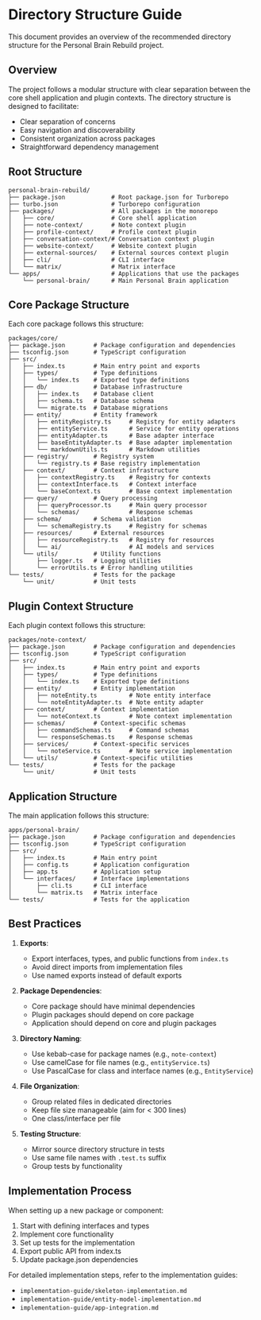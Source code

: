 # Directory Structure Guide

This document provides an overview of the recommended directory structure for the Personal Brain Rebuild project.

## Overview

The project follows a modular structure with clear separation between the core shell application and plugin contexts. The directory structure is designed to facilitate:

- Clear separation of concerns
- Easy navigation and discoverability
- Consistent organization across packages
- Straightforward dependency management

## Root Structure

```
personal-brain-rebuild/
├── package.json             # Root package.json for Turborepo
├── turbo.json               # Turborepo configuration
├── packages/                # All packages in the monorepo
│   ├── core/                # Core shell application
│   ├── note-context/        # Note context plugin
│   ├── profile-context/     # Profile context plugin
│   ├── conversation-context/# Conversation context plugin
│   ├── website-context/     # Website context plugin
│   ├── external-sources/    # External sources context plugin
│   ├── cli/                 # CLI interface
│   └── matrix/              # Matrix interface
└── apps/                    # Applications that use the packages
    └── personal-brain/      # Main Personal Brain application
```

## Core Package Structure

Each core package follows this structure:

```
packages/core/
├── package.json        # Package configuration and dependencies
├── tsconfig.json       # TypeScript configuration
├── src/
│   ├── index.ts        # Main entry point and exports
│   ├── types/          # Type definitions
│   │   └── index.ts    # Exported type definitions
│   ├── db/             # Database infrastructure
│   │   ├── index.ts    # Database client
│   │   ├── schema.ts   # Database schema
│   │   └── migrate.ts  # Database migrations
│   ├── entity/         # Entity framework
│   │   ├── entityRegistry.ts     # Registry for entity adapters
│   │   ├── entityService.ts      # Service for entity operations
│   │   ├── entityAdapter.ts      # Base adapter interface
│   │   ├── baseEntityAdapter.ts  # Base adapter implementation
│   │   └── markdownUtils.ts      # Markdown utilities
│   ├── registry/       # Registry system
│   │   └── registry.ts # Base registry implementation
│   ├── context/        # Context infrastructure
│   │   ├── contextRegistry.ts    # Registry for contexts
│   │   ├── contextInterface.ts   # Context interface
│   │   └── baseContext.ts        # Base context implementation
│   ├── query/          # Query processing
│   │   ├── queryProcessor.ts     # Main query processor
│   │   └── schemas/              # Response schemas
│   ├── schema/         # Schema validation
│   │   └── schemaRegistry.ts     # Registry for schemas
│   ├── resources/      # External resources
│   │   ├── resourceRegistry.ts   # Registry for resources
│   │   └── ai/                   # AI models and services
│   └── utils/          # Utility functions
│       ├── logger.ts   # Logging utilities
│       └── errorUtils.ts # Error handling utilities
└── tests/              # Tests for the package
    └── unit/           # Unit tests
```

## Plugin Context Structure

Each plugin context follows this structure:

```
packages/note-context/
├── package.json        # Package configuration and dependencies
├── tsconfig.json       # TypeScript configuration
├── src/
│   ├── index.ts        # Main entry point and exports
│   ├── types/          # Type definitions
│   │   └── index.ts    # Exported type definitions
│   ├── entity/         # Entity implementation
│   │   ├── noteEntity.ts         # Note entity interface
│   │   └── noteEntityAdapter.ts  # Note entity adapter
│   ├── context/        # Context implementation
│   │   └── noteContext.ts        # Note context implementation
│   ├── schemas/        # Context-specific schemas
│   │   ├── commandSchemas.ts     # Command schemas
│   │   └── responseSchemas.ts    # Response schemas
│   ├── services/       # Context-specific services
│   │   └── noteService.ts        # Note service implementation
│   └── utils/          # Context-specific utilities
└── tests/              # Tests for the package
    └── unit/           # Unit tests
```

## Application Structure

The main application follows this structure:

```
apps/personal-brain/
├── package.json        # Package configuration and dependencies
├── tsconfig.json       # TypeScript configuration
├── src/
│   ├── index.ts        # Main entry point
│   ├── config.ts       # Application configuration
│   ├── app.ts          # Application setup
│   └── interfaces/     # Interface implementations
│       ├── cli.ts      # CLI interface
│       └── matrix.ts   # Matrix interface
└── tests/              # Tests for the application
```

## Best Practices

1. **Exports**:
   - Export interfaces, types, and public functions from `index.ts`
   - Avoid direct imports from implementation files
   - Use named exports instead of default exports

2. **Package Dependencies**:
   - Core package should have minimal dependencies
   - Plugin packages should depend on core package
   - Application should depend on core and plugin packages

3. **Directory Naming**:
   - Use kebab-case for package names (e.g., `note-context`)
   - Use camelCase for file names (e.g., `entityService.ts`)
   - Use PascalCase for class and interface names (e.g., `EntityService`)

4. **File Organization**:
   - Group related files in dedicated directories
   - Keep file size manageable (aim for < 300 lines)
   - One class/interface per file

5. **Testing Structure**:
   - Mirror source directory structure in tests
   - Use same file names with `.test.ts` suffix
   - Group tests by functionality

## Implementation Process

When setting up a new package or component:

1. Start with defining interfaces and types
2. Implement core functionality
3. Set up tests for the implementation
4. Export public API from index.ts
5. Update package.json dependencies

For detailed implementation steps, refer to the implementation guides:

- `implementation-guide/skeleton-implementation.md`
- `implementation-guide/entity-model-implementation.md`
- `implementation-guide/app-integration.md`
